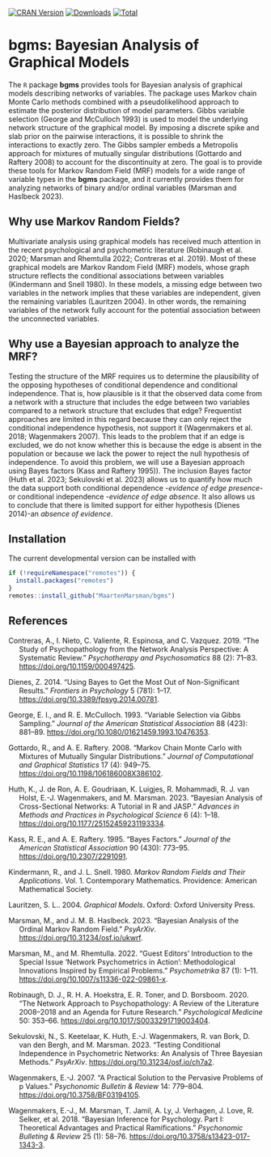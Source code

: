 <!-- badges: start -->
  [![CRAN Version](https://www.r-pkg.org/badges/version/bgms)](https://cran.r-project.org/package=bgms)
[![Downloads](https://cranlogs.r-pkg.org/badges/bgms)](https://cran.r-project.org/package=bgms)
[![Total](https://cranlogs.r-pkg.org/badges/grand-total/bgms)](https://cran.r-project.org/package=bgms)
<!-- badges: end -->

# bgms: Bayesian Analysis of Graphical Models

The `R` package <strong>bgms</strong> provides tools for Bayesian
analysis of graphical models describing networks of variables. The
package uses Markov chain Monte Carlo methods combined with a
pseudolikelihood approach to estimate the posterior distribution of
model parameters. Gibbs variable selection (George and McCulloch 1993)
is used to model the underlying network structure of the graphical
model. By imposing a discrete spike and slab prior on the pairwise
interactions, it is possible to shrink the interactions to exactly zero.
The Gibbs sampler embeds a Metropolis approach for mixtures of mutually
singular distributions (Gottardo and Raftery 2008) to account for the
discontinuity at zero. The goal is to provide these tools for Markov
Random Field (MRF) models for a wide range of variable types in the
<strong>bgms</strong> package, and it currently provides them for
analyzing networks of binary and/or ordinal variables (Marsman and
Haslbeck 2023).

## Why use Markov Random Fields?

Multivariate analysis using graphical models has received much attention
in the recent psychological and psychometric literature (Robinaugh et
al. 2020; Marsman and Rhemtulla 2022; Contreras et al. 2019). Most of
these graphical models are Markov Random Field (MRF) models, whose graph
structure reflects the conditional associations between variables
(Kindermann and Snell 1980). In these models, a missing edge between two
variables in the network implies that these variables are independent,
given the remaining variables (Lauritzen 2004). In other words, the
remaining variables of the network fully account for the potential
association between the unconnected variables.

## Why use a Bayesian approach to analyze the MRF?

Testing the structure of the MRF requires us to determine the
plausibility of the opposing hypotheses of conditional dependence and
conditional independence. That is, how plausible is it that the observed
data come from a network with a structure that includes the edge between
two variables compared to a network structure that excludes that edge?
Frequentist approaches are limited in this regard because they can only
reject the conditional independence hypothesis, not support it
(Wagenmakers et al. 2018; Wagenmakers 2007). This leads to the problem
that if an edge is excluded, we do not know whether this is because the
edge is absent in the population or because we lack the power to reject
the null hypothesis of independence. To avoid this problem, we will use
a Bayesian approach using Bayes factors (Kass and Raftery 1995)). The
inclusion Bayes factor (Huth et al. 2023; Sekulovski et al. 2023) allows
us to quantify how much the data support both conditional dependence
-<em>evidence of edge presence</em>- or conditional independence
-<em>evidence of edge absence</em>. It also allows us to conclude that
there is limited support for either hypothesis (Dienes 2014)-an
<em>absence of evidence</em>.

## Installation

The current developmental version can be installed with

``` r
if (!requireNamespace("remotes")) { 
  install.packages("remotes")   
}   
remotes::install_github("MaartenMarsman/bgms")
```

## References

<div id="refs" class="references csl-bib-body hanging-indent">

<div id="ref-ContrerasEtAl_2019" class="csl-entry">

Contreras, A., I. Nieto, C. Valiente, R. Espinosa, and C. Vazquez. 2019.
“The Study of Psychopathology from the Network Analysis Perspective: A
Systematic Review.” *Psychotherapy and Psychosomatics* 88 (2): 71–83.
<https://doi.org/10.1159/000497425>.

</div>

<div id="ref-Dienes_2014" class="csl-entry">

Dienes, Z. 2014. “Using Bayes to Get the Most Out of Non-Significant
Results.” *Frontiers in Psychology* 5 (781): 1–17.
<https://doi.org/10.3389/fpsyg.2014.00781>.

</div>

<div id="ref-GeorgeMcCulloch_1993" class="csl-entry">

George, E. I., and R. E. McCulloch. 1993. “Variable Selection via Gibbs
Sampling.” *Journal of the American Statistical Association* 88 (423):
881–89. <https://doi.org/10.1080/01621459.1993.10476353>.

</div>

<div id="ref-GottardoRaftery_2008" class="csl-entry">

Gottardo, R., and A. E. Raftery. 2008. “Markov Chain Monte Carlo with
Mixtures of Mutually Singular Distributions.” *Journal of Computational
and Graphical Statistics* 17 (4): 949–75.
<https://doi.org/10.1198/106186008X386102>.

</div>

<div id="ref-HuthEtAl_2023_intro" class="csl-entry">

Huth, K., J. de Ron, A. E. Goudriaan, K. Luigjes, R. Mohammadi, R. J.
van Holst, E.-J. Wagenmakers, and M. Marsman. 2023. “Bayesian Analysis
of Cross-Sectional Networks: A Tutorial in R and JASP.” *Advances in
Methods and Practices in Psychological Science* 6 (4): 1–18.
<https://doi.org/10.1177/25152459231193334>.

</div>

<div id="ref-KassRaftery_1995" class="csl-entry">

Kass, R. E., and A. E. Raftery. 1995. “Bayes Factors.” *Journal of the
American Statistical Association* 90 (430): 773–95.
<https://doi.org/10.2307/2291091>.

</div>

<div id="ref-KindermannSnell1980" class="csl-entry">

Kindermann, R., and J. L. Snell. 1980. *Markov Random Fields and Their
Applications*. Vol. 1. Contemporary Mathematics. Providence: American
Mathematical Society.

</div>

<div id="ref-Lauritzen2004" class="csl-entry">

Lauritzen, S. L.. 2004. *Graphical Models*. Oxford: Oxford University
Press.

</div>

<div id="ref-MarsmanHaslbeck_2023_OrdinalMRF" class="csl-entry">

Marsman, M., and J. M. B. Haslbeck. 2023. “Bayesian Analysis of the
Ordinal Markov Random Field.” *PsyArXiv*.
<https://doi.org/10.31234/osf.io/ukwrf>.

</div>

<div id="ref-MarsmanRhemtulla_2022_SIintro" class="csl-entry">

Marsman, M., and M. Rhemtulla. 2022. “Guest Editors’ Introduction to the
Special Issue ‘Network Psychometrics in Action’: Methodological
Innovations Inspired by Empirical Problems.” *Psychometrika* 87 (1):
1–11. <https://doi.org/10.1007/s11336-022-09861-x>.

</div>

<div id="ref-RobinaughEtAl_2020" class="csl-entry">

Robinaugh, D. J., R. H. A. Hoekstra, E. R. Toner, and D. Borsboom. 2020.
“The Network Approach to Psychopathology: A Review of the Literature
2008–2018 and an Agenda for Future Research.” *Psychological Medicine*
50: 353–66. <https://doi.org/10.1017/S0033291719003404>.

</div>

<div id="ref-SekulovskiEtAl_2023" class="csl-entry">

Sekulovski, N., S. Keetelaar, K. Huth, E.-J. Wagenmakers, R. van Bork,
D. van den Bergh, and M. Marsman. 2023. “Testing Conditional
Independence in Psychometric Networks: An Analysis of Three Bayesian
Methods.” *PsyArXiv*. <https://doi.org/10.31234/osf.io/ch7a2>.

</div>

<div id="ref-Wagenmakers_2007" class="csl-entry">

Wagenmakers, E.-J. 2007. “A Practical Solution to the Pervasive Problems
of p Values.” *Psychonomic Bulletin & Review* 14: 779–804.
<https://doi.org/10.3758/BF03194105>.

</div>

<div id="ref-WagenmakersEtAl_2018_BIP1" class="csl-entry">

Wagenmakers, E.-J., M. Marsman, T. Jamil, A. Ly, J. Verhagen, J. Love,
R. Selker, et al. 2018. “Bayesian Inference for Psychology. Part I:
Theoretical Advantages and Practical Ramifications.” *Psychonomic
Bulleting & Review* 25 (1): 58–76.
<https://doi.org/10.3758/s13423-017-1343-3>.

</div>

</div>
